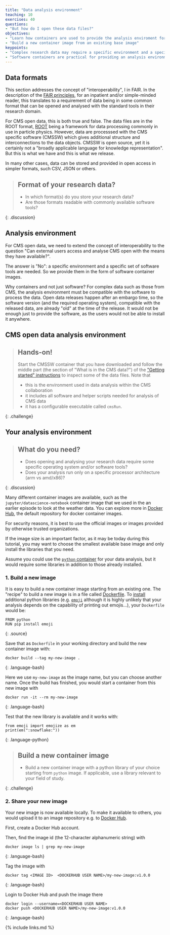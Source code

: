 ```yaml
---
title: "Data analysis environment"
teaching: 10
exercises: 40
questions:
- "But how do I open these data files?"
objectives:
- "Learn how containers are used to provide the analysis enviroment for CMS open data"
- "Build a new container image from an existing base image"
keypoints:
- "Complex research data may require a specific environment and a specific set of software tools for analysis and access"
- "Software containers are practical for providing an analysis environment for open data."
---
```


## Data formats

This section addresses the concept of "interoperability", I in FAIR. In the description of the [FAIR principles](https://www.go-fair.org/fair-principles/), for an inpatient and/or simple-minded reader, this translates to a requirement of data being in some common format that can be opened and analysed with the standard tools in their research domain.

For CMS open data, this is both true and false. The data files are in the ROOT format, [ROOT](https://root.cern/) being a framework for data processing commonly in use in particle physics. However, data are processsed with the CMS specific software (CMSSW) which gives additional structure and interconnections to the data objects. CMSSW is open source, yet it is certainly not a "broadly applicable language for knowledge representation". But this is what we have and this is what we release.

In many other cases, data can be stored and provided in open access in simpler formats, such CSV, JSON or others.

> ## Format of your research data?
>
> - In which format(s) do you store your research data?
> - Are those formats readable with commonly available software tools?
>
{: .discussion}

## Analysis environment

For CMS open data, we need to extend the concept of interoperability to the question "Can external users access and analyse CMS open with the means they have available?".

The answer is "No": a specific environment and a specific set of software tools are needed. So we provide them in the form of software container images.

Why containers and not just software? For complex data such as those from CMS, the analysis environment must be compatible with the software to process the data. Open data releases happen after an embargo time, so the software version (and the required operating system), compatible with the released data, are already "old" at the time of the release. It would not be enough just to provide the software, as the users would not be able to install it anywhere.

## CMS open data analysis environment

> ## Hands-on!
>
> Start the CMSSW container that you have downloaded and follow the middle part (the section of "What is in the CMS data?") of the ["Getting started" instructions](http://opendata.cern.ch/docs/cms-getting-started-2015#data) to inspect some of the data files. Note that
> 
> - this is the environment used in data analysis within the CMS collaboration
> - it includes all software and helper scripts needed for analysis of CMS data
> - it has a configurable executable called `cmsRun`.
>
{: .challenge}

## Your analysis environment

> ## What do you need?
>
> - Does opening and analysing your research data require some specific operating system and/or software tools?
> - Does your analysis run only on a specific processor architecture (arm vs amd/x86)?
>
{: .discussion}

Many different container images are available, such as the `jupyter/datascience-notebook` container image that we used in the an earlier episode to look at the weather data. You can explore more in [Docker Hub](https://hub.docker.com/search?q=), the default repository for docker container images.

For security reasons, it is best to use the official images or images provided by otherwise trusted organizations.

If the image size is an important factor, as it may be today during this tutorial, you may want to choose the smallest available base image and only install the libraries that you need.

Assume you could use the [`python` container](https://hub.docker.com/_/python) for your data analysis, but it would require some libraries in addition to those already installed.

### 1. Build a new image

It is easy to build a new container image starting from an existing one. The "recipe" to build a new image is in a file called [Dockerfile](https://docs.docker.com/engine/reference/builder/). To [install](https://pip.pypa.io/en/stable/cli/pip_install/) additional python libraries (e.g. [`emoji`](https://pypi.org/project/emoji/) although it is highly unlikely that your analysis depends on the capability of printing out emojis...), your `Dockerfile` would be:

~~~
FROM python
RUN pip install emoji
~~~
{: .source}

Save that as `Dockerfile` in your working directory and build the new container image with:

~~~
docker build --tag my-new-image .
~~~
{: .language-bash}

Here we use `my-new-image` as the image name, but you can choose another name. Once the build has finished, you would start a container from this new image with

~~~
docker run -it --rm my-new-image
~~~
{: .language-bash}

Test that the new library is available and it works with:

~~~
from emoji import emojize as em
print(em(":snowflake:"))
~~~
{: .language-python}

> ## Build a new container image
>
> - Build a new container image with a python library of your choice starting from `python` image. If applicable, use a library relevant to your field of study.
>
{: .challenge}

### 2. Share your new image

Your new image is now available locally. To make it available to others, you would upload it to an image repository e.g. to [Docker Hub](https://hub.docker.com/).

First, create a Docker Hub account.

Then, find the image id (the 12-character alphanumeric string) with

~~~
docker image ls | grep my-new-image
~~~
{: .language-bash}

Tag the image with

~~~
docker tag <IMAGE ID>  <DOCKERHUB USER NAME>/my-new-image:v1.0.0
~~~
{: .language-bash}

Login to Docker Hub and push the image there

~~~
docker login --username=<DOCKERHUB USER NAME>
docker push <DOCKERHUB USER NAME>/my-new-image:v1.0.0
~~~
{: .language-bash}

{% include links.md %}

